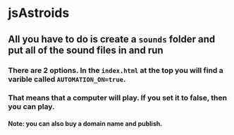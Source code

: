 # jsAstroids

## All you have to do is create a ```sounds``` folder and put all of the sound files in and run

### There are 2 options. In the ```index.html``` at the top you will find a varible called ```AUTOMATION_ON=true```.
### That means that a computer will play. If you set it to false, then you can play.

#### Note: you can also buy a domain name and publish.
